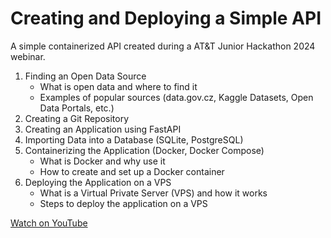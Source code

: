 # Creating and Deploying a Simple API

A simple containerized API created during a AT&T Junior Hackathon 2024 webinar.

1. Finding an Open Data Source
    - What is open data and where to find it
    - Examples of popular sources (data.gov.cz, Kaggle Datasets, Open Data Portals, etc.)
2. Creating a Git Repository
3. Creating an Application using FastAPI
4. Importing Data into a Database (SQLite, PostgreSQL)
5. Containerizing the Application (Docker, Docker Compose)
    - What is Docker and why use it
    - How to create and set up a Docker container
6. Deploying the Application on a VPS
    - What is a Virtual Private Server (VPS) and how it works
    - Steps to deploy the application on a VPS

[Watch on YouTube](https://youtu.be/hjHCPuH9BOg)

